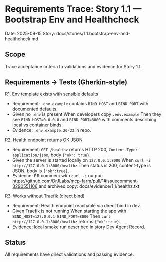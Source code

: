 # Requirements Trace: Story 1.1 — Bootstrap Env and Healthcheck

Date: 2025-09-15
Story: docs/stories/1.1.bootstrap-env-and-healthcheck.md

## Scope
Trace acceptance criteria to validations and evidence for Story 1.1.

## Requirements → Tests (Gherkin-style)

R1. Env template exists with sensible defaults
- Requirement: `.env.example` contains `BIND_HOST` and `BIND_PORT` with documented defaults.
- Given no `.env` is present
  When developers copy `.env.example`
  Then they see `BIND_HOST=0.0.0.0` and `BIND_PORT=8000` with comments describing local vs container binds.
- Evidence: `.env.example:20-23` in repo.

R2. Health endpoint returns OK JSON
- Requirement: `GET /healthz` returns HTTP 200, `Content-Type: application/json`, body `{"ok": true}`.
- Given the server is started locally on `127.0.0.1:8000`
  When `curl -i http://127.0.0.1:8000/healthz`
  Then status is 200, content-type is JSON, body is `{"ok":true}`.
- Evidence: PR comment with `curl -i` output: https://github.com/DrJLabs/mcp-farm/pull/1#issuecomment-3290551106 and archived copy: docs/evidence/1.1/healthz.txt

R3. Works without Traefik (direct bind)
- Requirement: Health endpoint reachable via direct bind in dev.
- Given Traefik is not running
  When starting the app with `BIND_HOST=127.0.0.1 BIND_PORT=8000`
  Then `curl http://127.0.0.1:8000/healthz` returns `{"ok":true}`.
- Evidence: local smoke run described in story Dev Agent Record.

## Status
All requirements have direct validations and passing evidence.
